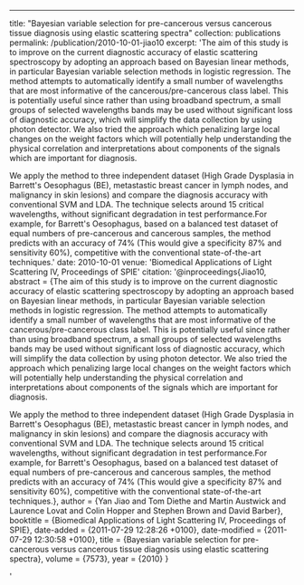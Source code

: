 ---
title: "Bayesian variable selection for pre-cancerous versus cancerous tissue diagnosis using elastic scattering spectra"
collection: publications
permalink: /publication/2010-10-01-jiao10
excerpt: 'The aim of this study is to improve on the current diagnostic accuracy of elastic scattering spectroscopy by adopting an approach based on Bayesian linear methods, in particular Bayesian variable selection methods in logistic regression. The method attempts to automatically identify a small number of wavelengths that are most informative of the cancerous/pre-cancerous class label. This is potentially useful since rather than using broadband spectrum, a small groups of selected wavelengths bands may be used without significant loss of diagnostic accuracy, which will simplify the data collection by using photon detector. We also tried the approach which penalizing large local changes on the weight factors which will potentially help understanding the physical correlation and interpretations about components of the signals which are important for diagnosis.

We apply the method to three independent dataset (High Grade Dysplasia in Barrett&apos;s Oesophagus (BE), metastastic breast cancer in lymph nodes, and malignancy in skin lesions) and compare the diagnosis accuracy with conventional SVM and LDA. The technique selects around 15 critical wavelengths, without significant degradation in test performance.For example, for Barrett&apos;s Oesophagus, based on a balanced test dataset of equal numbers of pre-cancerous and cancerous samples, the method predicts with an accuracy of 74\% (This would give a specificity 87\% and sensitivity 60\%), competitive with the conventional state-of-the-art techniques.'
date: 2010-10-01
venue: 'Biomedical Applications of Light Scattering IV, Proceedings of SPIE'
citation: '@inproceedings{Jiao10,
 abstract = {The aim of this study is to improve on the current diagnostic accuracy of elastic scattering spectroscopy by adopting an approach based on Bayesian linear methods, in particular Bayesian variable selection methods in logistic regression. The method attempts to automatically identify a small number of wavelengths that are most informative of the cancerous/pre-cancerous class label. This is potentially useful since rather than using broadband spectrum, a small groups of selected wavelengths bands may be used without significant loss of diagnostic accuracy, which will simplify the data collection by using photon detector. We also tried the approach which penalizing large local changes on the weight factors which will potentially help understanding the physical correlation and interpretations about components of the signals which are important for diagnosis.

We apply the method to three independent dataset (High Grade Dysplasia in Barrett&apos;s Oesophagus (BE), metastastic breast cancer in lymph nodes, and malignancy in skin lesions) and compare the diagnosis accuracy with conventional SVM and LDA. The technique selects around 15 critical wavelengths, without significant degradation in test performance.For example, for Barrett&apos;s Oesophagus, based on a balanced test dataset of equal numbers of pre-cancerous and cancerous samples, the method predicts with an accuracy of 74\% (This would give a specificity 87\% and sensitivity 60\%), competitive with the conventional state-of-the-art techniques.},
 author = {Yan Jiao and Tom Diethe and Martin Austwick and Laurence Lovat and Colin Hopper and Stephen Brown and David Barber},
 booktitle = {Biomedical Applications of Light Scattering IV, Proceedings of SPIE},
 date-added = {2011-07-29 12:28:26 +0100},
 date-modified = {2011-07-29 12:30:58 +0100},
 title = {Bayesian variable selection for pre-cancerous versus cancerous tissue diagnosis using elastic scattering spectra},
 volume = {7573},
 year = {2010}
}

'